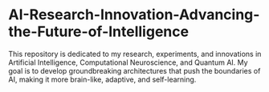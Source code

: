 # AI-Research-Innovation-Advancing-the-Future-of-Intelligence
This repository is dedicated to my research, experiments, and innovations in Artificial Intelligence, Computational Neuroscience, and Quantum AI. My goal is to develop groundbreaking architectures that push the boundaries of AI, making it more brain-like, adaptive, and self-learning.

